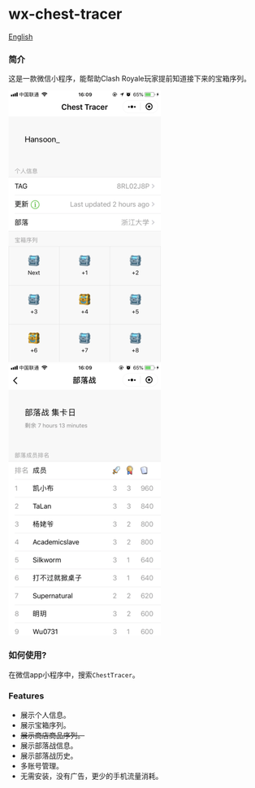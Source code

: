 # wx-chest-tracer

[English](./README.md)

### 简介

这是一款微信小程序，能帮助Clash Royale玩家提前知道接下来的宝箱序列。

![alt text](./doc/ui_1.png)![alt text](./doc/ui_2.png)

### 如何使用?

在微信app小程序中，搜索`ChestTracer`。

### Features

- 展示个人信息。
- 展示宝箱序列。
- ~~展示商店商品序列。~~
- 展示部落战信息。
- 展示部落战历史。
- 多账号管理。
- 无需安装，没有广告，更少的手机流量消耗。

